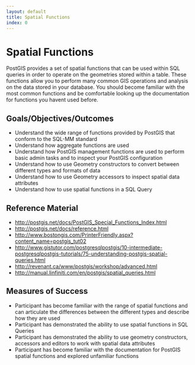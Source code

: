 ```yaml
---
layout: default
title: Spatial Functions 
index: 0
---
```


Spatial Functions
=================

PostGIS provides a set of spatial functions that can be used within SQL queries in order to operate on the geometries stored within a table. These functions allow you to perform many common GIS operations and analysis on the data stored in your database. You should become familiar with the most common functions and be comfortable looking up the documentation for functions you havent used before. 

Goals/Objectives/Outcomes
-------------------------

* Understand the wide range of functions provided by PostGIS that conform to the SQL-MM standard
* Understand how aggregate functions are used
* Understand how PostGIS management functions are used to perform basic admin tasks and to inspect your PostGIS configuration
* Understand how to use Geometry constructors to convert between different types and formats of data
* Understand how to use Geometry accessors to inspect spatial data attributes
* Understand how to use spatial functions in a SQL Query

Reference Material
------------------

* http://postgis.net/docs/PostGIS_Special_Functions_Index.html
* http://postgis.net/docs/reference.html
* http://www.bostongis.com/PrinterFriendly.aspx?content_name=postgis_tut02
* http://www.gistutor.com/postgresqlpostgis/10-intermediate-postgresqlpostgis-tutorials/75-understanding-postgis-spatial-queries.html
* http://revenant.ca/www/postgis/workshop/advanced.html
* http://manual.linfiniti.com/en/postgis/spatial_queries.html

Measures of Success
-------------------

* Participant has become familiar with the range of spatial functions and can articulate the differences between the different types and describe how they are used
* Participant has demonstrated the ability to use spatial functions in SQL Queries
* Participant has demonstrated the ability to use geometry constructors, accessors and editors to work with spatial data attributes
* Participant has become familiar with the documentation for PostGIS spatial functions and explored unfamiliar functions


